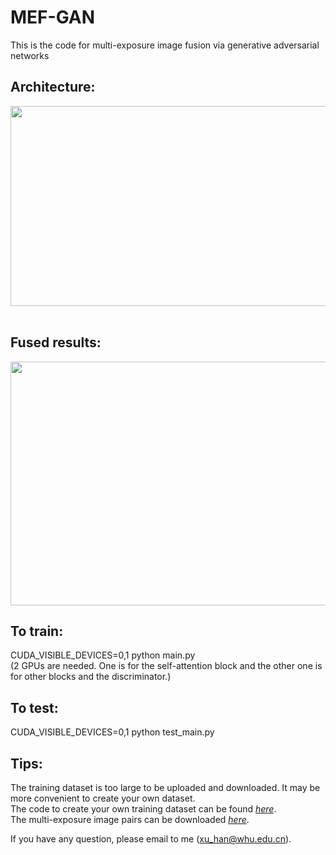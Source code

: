 # MEF-GAN
This is the code for multi-exposure image fusion via generative adversarial networks

## Architecture:<br>
<div align=center><img src="https://github.com/hanna-xu/MEF-GAN/blob/master/imgs/Architecture.png" width="740" height="320"/></div><br>

## Fused results:<br>
<div align=center><img src="https://github.com/hanna-xu/MEF-GAN/blob/master/imgs/results.png" width="700" height="390"/></div>

## To train:<br>
CUDA_VISIBLE_DEVICES=0,1 python main.py <br>
(2 GPUs are needed. One is for the self-attention block and the other one is for other blocks and the discriminator.)<br>

## To test:<br>
CUDA_VISIBLE_DEVICES=0,1 python test_main.py<br>

## Tips:<br>
The training dataset is too large to be uploaded and downloaded. It may be more convenient to create your own dataset. <br>
The code to create your own training dataset can be found [*here*](https://github.com/hanna-xu/utils).<br>
The multi-exposure image pairs can be downloaded [*here*](https://github.com/csjcai/SICE). 


If you have any question, please email to me (xu_han@whu.edu.cn).

